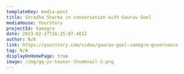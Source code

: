 ```yaml
---
templateKey: media-post
title: Shradha Sharma in conversation with Gaurav Goel
mediaHouse: YourStory
projectId: Samagra
date: 2023-02-27T16:25:07.481Z
author: N/A
link: https://yourstory.com/video/gaurav-goel-samagra-governance
tag: N/A
displayOnHomePage: true
image: /img/gg-ys-teaser-thumbnail-2.png
---
```


